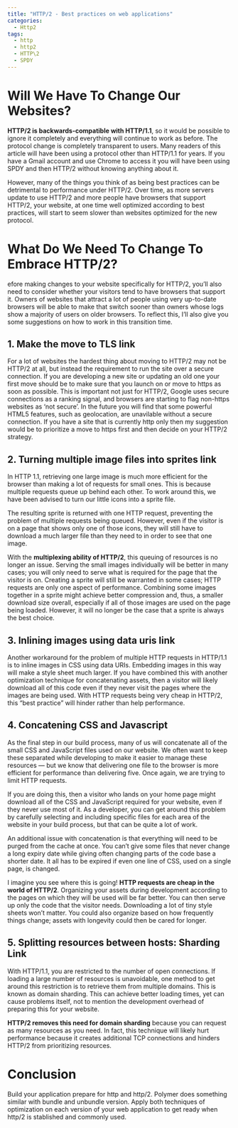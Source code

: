 ```yaml
---
title: "HTTP/2 - Best practices on web applications"
categories:
  - Http2
tags:
  - http
  - http2
  - HTTP\2
  - SPDY
---
```


# Will We Have To Change Our Websites?

**HTTP/2 is backwards-compatible with HTTP/1.1**, so it would be possible to ignore it completely and everything will continue to work as before. The protocol change is completely transparent to users. Many readers of this article will have been using a protocol other than HTTP/1.1 for years. If you have a Gmail account and use Chrome to access it you will have been using SPDY and then HTTP/2 without knowing anything about it.

However, many of the things you think of as being best practices can be detrimental to performance under HTTP/2. Over time, as more servers update to use HTTP/2 and more people have browsers that support HTTP/2, your website, at one time well optimized according to best practices, will start to seem slower than websites optimized for the new protocol.

# What Do We Need To Change To Embrace HTTP/2? 

efore making changes to your website specifically for HTTP/2, you’ll also need to consider whether your visitors tend to have browsers that support it. Owners of websites that attract a lot of people using very up-to-date browsers will be able to make that switch sooner than owners whose logs show a majority of users on older browsers. To reflect this, I’ll also give you some suggestions on how to work in this transition time.

## 1. Make the move to TLS link

For a lot of websites the hardest thing about moving to HTTP/2 may not be HTTP/2 at all, but instead the requirement to run the site over a secure connection. If you are developing a new site or updating an old one your first move should be to make sure that you launch on or move to https as soon as possible. This is important not just for HTTP/2, Google uses secure connections as a ranking signal, and browsers are starting to flag non-https websites as ‘not secure’. In the future you will find that some powerful HTML5 features, such as geolocation, are unavilable without a secure connection.
If you have a site that is currently http only then my suggestion would be to prioritize a move to https first and then decide on your HTTP/2 strategy.

## 2. Turning multiple image files into sprites link

In HTTP 1.1, retrieving one large image is much more efficient for the browser than making a lot of requests for small ones. This is because multiple requests queue up behind each other. To work around this, we have been advised to turn our little icons into a sprite file.

The resulting sprite is returned with one HTTP request, preventing the problem of multiple requests being queued. However, even if the visitor is on a page that shows only one of those icons, they will still have to download a much larger file than they need to in order to see that one image.

With the **multiplexing ability of HTTP/2**, this queuing of resources is no longer an issue. Serving the small images individually will be better in many cases; you will only need to serve what is required for the page that the visitor is on. Creating a sprite will still be warranted in some cases; HTTP requests are only one aspect of performance. Combining some images together in a sprite might achieve better compression and, thus, a smaller download size overall, especially if all of those images are used on the page being loaded. However, it will no longer be the case that a sprite is always the best choice.

## 3. Inlining images using data uris link

Another workaround for the problem of multiple HTTP requests in HTTP/1.1 is to inline images in CSS using data URIs. Embedding images in this way will make a style sheet much larger. If you have combined this with another optimization technique for concatenating assets, then a visitor will likely download all of this code even if they never visit the pages where the images are being used.
With HTTP requests being very cheap in HTTP/2, this “best practice” will hinder rather than help performance.

## 4. Concatening CSS and Javascript

As the final step in our build process, many of us will concatenate all of the small CSS and JavaScript files used on our website. We often want to keep these separated while developing to make it easier to manage these resources — but we know that delivering one file to the browser is more efficient for performance than delivering five. Once again, we are trying to limit HTTP requests.

If you are doing this, then a visitor who lands on your home page might download all of the CSS and JavaScript required for your website, even if they never use most of it. As a developer, you can get around this problem by carefully selecting and including specific files for each area of the website in your build process, but that can be quite a lot of work.

An additional issue with concatenation is that everything will need to be purged from the cache at once. You can’t give some files that never change a long expiry date while giving often changing parts of the code base a shorter date. It all has to be expired if even one line of CSS, used on a single page, is changed.

I imagine you see where this is going! **HTTP requests are cheap in the world of HTTP/2**. Organizing your assets during development according to the pages on which they will be used will be far better. You can then serve up only the code that the visitor needs. Downloading a lot of tiny style sheets won’t matter. You could also organize based on how frequently things change; assets with longevity could then be cared for longer.

## 5. Splitting resources between hosts: Sharding Link

With HTTP/1.1, you are restricted to the number of open connections. If loading a large number of resources is unavoidable, one method to get around this restriction is to retrieve them from multiple domains. This is known as domain sharding. This can achieve better loading times, yet can cause problems itself, not to mention the development overhead of preparing this for your website.

**HTTP/2 removes this need for domain sharding** because you can request as many resources as you need. In fact, this technique will likely hurt performance because it creates additional TCP connections and hinders HTTP/2 from prioritizing resources.

# Conclusion
Build your application prepare for http and http/2. Polymer does something similar with bundle and unbundle version. Apply both techniques of optimization on each version of your web application to get ready when http/2 is stablished and commonly used.
